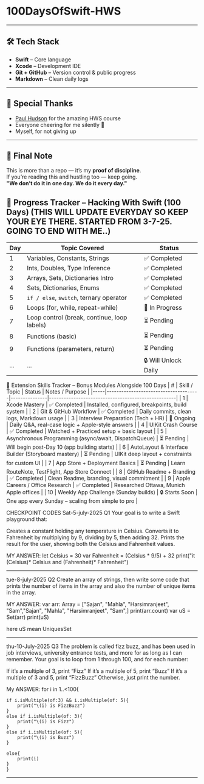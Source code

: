 # 100DaysOfSwift-HWS

---

## 🛠 Tech Stack

- **Swift** – Core language  
- **Xcode** – Development IDE  
- **Git + GitHub** – Version control & public progress  
- **Markdown** – Clean daily logs

---

## 🙏 Special Thanks

- [Paul Hudson](https://www.hackingwithswift.com) for the amazing HWS course  
- Everyone cheering for me silently 🫶  
- Myself, for not giving up

---

## 📌 Final Note

This is more than a repo — it’s my **proof of discipline**.  
If you’re reading this and hustling too — keep going.  
**"We don’t do it in one day. We do it every day."**

## 📆 Progress Tracker – Hacking With Swift (100 Days) (THIS WILL UPDATE EVERYDAY SO KEEP YOUR EYE THERE. STARTED FROM 3-7-25. GOING TO END WITH ME..)
| Day | Topic Covered                                                | Status        |
|-----|--------------------------------------------------------------|---------------|
| 1   | Variables, Constants, Strings                                | ✅ Completed  |
| 2   | Ints, Doubles, Type Inference                                | ✅ Completed  |
| 3   | Arrays, Sets, Dictionaries Intro                             | ✅ Completed  |
| 4   | Sets, Dictionaries, Enums                                    | ✅ Completed  |
| 5   | `if / else`, `switch`, ternary operator                      | ✅ Completed  |
| 6   | Loops (for, while, repeat-while)                             | 🔄 In Progress |
| 7   | Loop control (break, continue, loop labels)                  | ⏳ Pending |
| 8   | Functions (basic)                                            | ⏳ Pending    |
| 9   | Functions (parameters, return)                               | ⏳ Pending    |
| ... | ...                                                          | 🔒 Will Unlock Daily | 




 
🔧 Extension Skills Tracker – Bonus Modules Alongside 100 Days
| #   | Skill / Topic                        | Status        | Notes / Purpose                                    |
|-----|--------------------------------------|---------------|----------------------------------------------------|
| 1   | Xcode Mastery                        | ✅ Completed  | Installed, configured, breakpoints, build system  |
| 2   | Git & GitHub Workflow                | ✅ Completed  | Daily commits, clean logs, Markdown usage         |
| 3   | Interview Preparation (Tech + HR)    | 🔄 Ongoing    | Daily Q&A, real-case logic + Apple-style answers  |
| 4   | UIKit Crash Course                   | ✅ Completed  | Watched + Practiced setup + basic layout          |
| 5   | Asynchronous Programming (async/await, DispatchQueue) | ⏳ Pending     | Will begin post-Day 10 (app building starts)     |
| 6   | AutoLayout & Interface Builder (Storyboard mastery) | ⏳ Pending     | UIKit deep layout + constraints for custom UI     |
| 7   | App Store + Deployment Basics        | ⏳ Pending     | Learn RouteNote, TestFlight, App Store Connect    |
| 8   | GitHub Readme + Branding             | ✅ Completed  | Clean Readme, branding, visual commitment         |
| 9   | Apple Careers / Office Research      | ✅ Completed  | Researched Ottawa, Munich Apple offices           |
| 10  | Weekly App Challenge (Sunday builds) | 🔒 Starts Soon | One app every Sunday – scaling from simple to pro |












CHECKPOINT CODES 
Sat-5-july-2025
Q1 Your goal is to write a Swift playground that:

Creates a constant holding any temperature in Celsius.
Converts it to Fahrenheit by multiplying by 9, dividing by 5, then adding 32.
Prints the result for the user, showing both the Celsius and Fahrenheit values.



MY ANSWER: let Celsius = 30
var Fahrenheit = (Celsius * 9/5) + 32
print("it \(Celsius)° Celsius and \(Fahrenheit)° Fahrenheit")
____________________________________________________________________________
tue-8-july-2025
Q2 Create an array of strings, then write some code that prints the number of items in the array and also the number of unique items in the array.





MY ANSWER: var arr: Array = ["Sajan", "Mahla", "Harsimranjeet", "Sam","Sajan", "Mahla", "Harsimranjeet", "Sam",]
print(arr.count)
var uS = Set(arr)
print(uS)

here uS mean UniquesSet

_____________________________________________________________________________
thu-10-July-2025
Q3 The problem is called fizz buzz, and has been used in job interviews, university entrance tests, and more for as long as I can remember. Your goal is to loop from 1 through 100, and for each number:

If it’s a multiple of 3, print “Fizz”
If it’s a multiple of 5, print “Buzz”
If it’s a multiple of 3 and 5, print “FizzBuzz”
Otherwise, just print the number.


My ANSWER: for i in 1..<100{
    
    if i.isMultiple(of:3) && i.isMultiple(of: 5){
        print("\(i) is FizzBuzz")
    }
    else if i.isMultiple(of: 3){
        print("\(i) is Fizz")
    }
    else if i.isMultiple(of: 5){
        print("\(i) is Buzz")
    }
    
    else{
        print(i)
    }
    }
_____________________________________________________________________________
    

 
